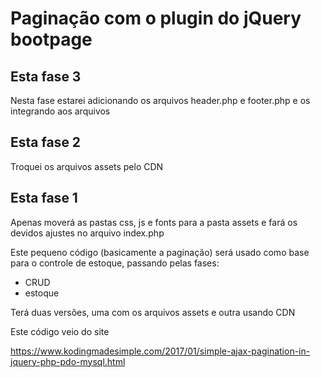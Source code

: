 # Paginação com o plugin do jQuery bootpage

## Esta fase 3

Nesta fase estarei adicionando os arquivos header.php e footer.php e os integrando aos arquivos

## Esta fase 2

Troquei os arquivos assets pelo CDN

## Esta fase 1

Apenas moverá as pastas css, js e fonts para a pasta assets e fará os devidos ajustes no arquivo index.php

Este pequeno código (basicamente a paginação) será usado como base para o controle de estoque, passando pelas fases:

- CRUD
- estoque

Terá duas versões, uma com os arquivos assets e outra usando CDN

Este código veio do site

https://www.kodingmadesimple.com/2017/01/simple-ajax-pagination-in-jquery-php-pdo-mysql.html
